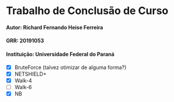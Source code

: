 # Trabalho de Conclusão de Curso
#### Autor: Richard Fernando Heise Ferreira
#### GRR: 20191053
#### Instituição: Universidade Federal do Paraná

- [X] BruteForce (talvez otimizar de alguma forma?)
- [X] NETSHIELD+
- [X] Walk-4
- [ ] Walk-6
- [X] NB